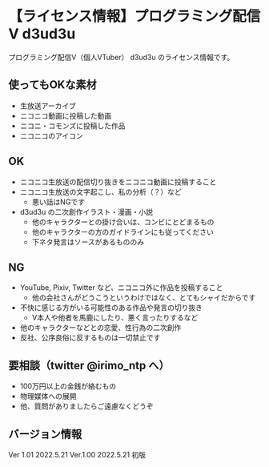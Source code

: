 # 【ライセンス情報】プログラミング配信V d3ud3u

プログラミング配信V（個人VTuber） d3ud3u のライセンス情報です。

## 使ってもOKな素材
- 生放送アーカイブ
- ニコニコ動画に投稿した動画
- ニコニ・コモンズに投稿した作品
- ニコニコのアイコン

## OK
- ニコニコ生放送の配信切り抜きをニコニコ動画に投稿すること
- ニコニコ生放送の文字起こし、私の分析（？）など
  - 悪い話はNGです
- d3ud3u の二次創作イラスト・漫画・小説
  - 他のキャラクターとの掛け合いは、コンビにとどまるもの
  - 他のキャラクターの方のガイドラインにも従ってください
  - 下ネタ発言はソースがあるもののみ

## NG
- YouTube, Pixiv, Twitter など、ニコニコ外に作品を投稿すること
  - 他の会社さんがどうこうというわけではなく、とてもシャイだからです
- 不快に感じる方がいる可能性のある作品や発言の切り抜き
  - V本人や他者を馬鹿にしたり、悪く言ったりするなど
- 他のキャラクターなどとの恋愛、性行為の二次創作
- 反社、公序良俗に反するものは一切禁止です

## 要相談（twitter @irimo_ntp へ）
- 100万円以上の金銭が絡むもの
- 物理媒体への展開
- 他、質問がありましたらご遠慮なくどうぞ

## バージョン情報
Ver 1.01 2022.5.21
Ver.1.00 2022.5.21 初版
